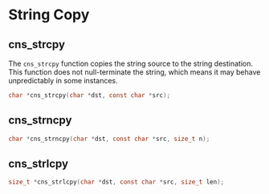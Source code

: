 # String Copy

## cns_strcpy

The `cns_strcpy` function copies the string source to the string destination. This function does not null-terminate the string, which means it may behave unpredictably in some instances.

```c
char *cns_strcpy(char *dst, const char *src);
```

## cns_strncpy

```c
char *cns_strncpy(char *dst, const char *src, size_t n);
```

## cns_strlcpy

```c
size_t *cns_strlcpy(char *dst, const char *src, size_t len);
```
